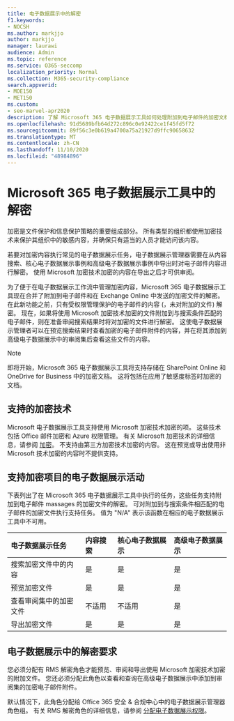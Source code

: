 ```yaml
---
title: 电子数据展示中的解密
f1.keywords:
- NOCSH
ms.author: markjjo
author: markjjo
manager: laurawi
audience: Admin
ms.topic: reference
ms.service: O365-seccomp
localization_priority: Normal
ms.collection: M365-security-compliance
search.appverid:
- MOE150
- MET150
ms.custom:
- seo-marvel-apr2020
description: 了解 Microsoft 365 电子数据展示工具如何处理附加到电子邮件的加密文档。
ms.openlocfilehash: 91d5689bfb64d272c896c0e92422ce1f45fd5f72
ms.sourcegitcommit: 89f56c3e0b619a4700a75a21927d9ffc90658632
ms.translationtype: MT
ms.contentlocale: zh-CN
ms.lasthandoff: 11/10/2020
ms.locfileid: "48984896"
---
```

# <a name="decryption-in-microsoft-365-ediscovery-tools"></a>Microsoft 365 电子数据展示工具中的解密

加密是文件保护和信息保护策略的重要组成部分。 所有类型的组织都使用加密技术来保护其组织中的敏感内容，并确保只有适当的人员才能访问该内容。

若要对加密内容执行常见的电子数据展示任务，电子数据展示管理器需要在从内容搜索、核心电子数据展示事例和高级电子数据展示事例中导出时对电子邮件内容进行解密。 使用 Microsoft 加密技术加密的内容在导出之后才可供审阅。

为了便于在电子数据展示工作流中管理加密内容，Microsoft 365 电子数据展示工具现在合并了附加到电子邮件和在 Exchange Online 中发送的加密文件的解密。 在此新功能之前，只有受权限管理保护的电子邮件的内容 (，未对附加的文件) 解密。 现在，如果将使用 Microsoft 加密技术加密的文件附加到与搜索条件匹配的电子邮件，则在准备审阅搜索结果时将对加密的文件进行解密。 这使电子数据展示管理者可以在预览搜索结果时查看加密的电子邮件附件的内容，并在将其添加到高级电子数据展示中的审阅集后查看这些文件的内容。

> [!NOTE]
> 即将开始，Microsoft 365 电子数据展示工具将支持存储在 SharePoint Online 和 OneDrive for Business 中的加密文档。 这将包括在应用了敏感度标签时加密的文档。

## <a name="supported-encryption-technologies"></a>支持的加密技术

Microsoft 电子数据展示工具支持使用 Microsoft 加密技术加密的项。 这些技术包括 Office 邮件加密和 Azure 权限管理。 有关 Microsoft 加密技术的详细信息，请参阅 [加密](encryption.md)。 不支持由第三方加密技术加密的内容。 这在预览或导出使用非 Microsoft 技术加密的内容时不提供支持。

## <a name="ediscovery-activities-that-support-encrypted-items"></a>支持加密项目的电子数据展示活动

下表列出了在 Microsoft 365 电子数据展示工具中执行的任务，这些任务支持附加到电子邮件 massages 的加密文件的解密。 可对附加到与搜索条件相匹配的电子邮件的加密文件执行支持任务。 值为 "N/A" 表示该函数在相应的电子数据展示工具中不可用。

|电子数据展示任务  |内容搜索  |核心电子数据展示  |高级电子数据展示  |
|:---------|:---------|:---------|:---------|
|搜索加密文件中的内容     |是      |是      |是      |
|预览加密文件     |是      |是     |是       |
|查看审阅集中的加密文件    |不适用      |不适用        | 是        |
|导出加密文件    |是       |是  |是    |

## <a name="requirements-for-decryption-in-ediscovery"></a>电子数据展示中的解密要求

您必须分配有 RMS 解密角色才能预览、审阅和导出使用 Microsoft 加密技术加密的附加文件。 您还必须分配此角色以查看和查询在高级电子数据展示中添加到审阅集的加密电子邮件附件。

默认情况下，此角色分配给 Office 365 安全 & 合规中心中的电子数据展示管理器角色组。 有关 RMS 解密角色的详细信息，请参阅 [分配电子数据展示权限](assign-ediscovery-permissions.md#rms-decrypt)。
